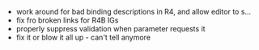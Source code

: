 * work around for bad binding descriptions in R4, and allow editor to s… 
* fix fro broken links for R4B IGs
* properly suppress validation when parameter requests it 
* fix it or blow it all up - can't tell anymore
